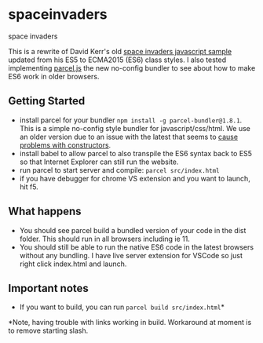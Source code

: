 # spaceinvaders
space invaders

This is a rewrite of David Kerr's old [space invaders javascript sample](https://www.codeproject.com/Articles/681130/Learn-JavaScript-Part-Space-Invaders) updated from his ES5 to ECMA2015 (ES6) class styles. I also tested implementing [parcel.js](https://parceljs.org/) the new no-config bundler to see about how to make ES6 work in older browsers.


## Getting Started

* install parcel for your bundler ```npm install -g parcel-bundler@1.8.1```. This is a simple no-config style bundler for javascript/css/html. We use an older version due to an issue with the latest that seems to [cause problems with constructors](https://github.com/parcel-bundler/parcel/issues/1453).
* install babel to allow parcel to also transpile the ES6 syntax back to ES5 so that Internet Explorer can still run the website.
* run parcel to start server and compile: ```parcel src/index.html```
* if you have debugger for chrome VS extension and you want to launch, hit f5.


## What happens

* You should see parcel build a bundled version of your code in the dist folder. This should run in all browsers including ie 11. 
* You should still be able to run the native ES6 code in the latest browsers without any bundling. I have live server extension for VSCode so just right click index.html and launch.

## Important notes

* If you want to build, you can run ```parcel build src/index.html```*



*Note, having trouble with links working in build. Workaround at moment is to remove starting slash.

